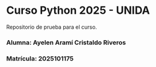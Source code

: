# Curso Python 2025 - UNIDA

Repositorio de prueba para el curso.

### Alumna: Ayelen Aramí Cristaldo Riveros
### Matrícula: 2025101175



